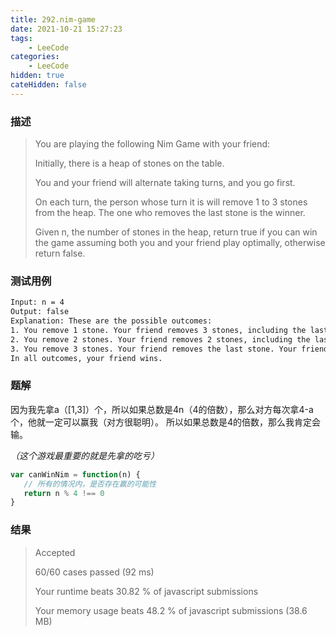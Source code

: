 ```yaml
---
title: 292.nim-game
date: 2021-10-21 15:27:23
tags:
    - LeeCode
categories: 
    - LeeCode
hidden: true
cateHidden: false
---
```



### 描述

> You are playing the following Nim Game with your friend:
> 
> Initially, there is a heap of stones on the table.
> 
> You and your friend will alternate taking turns, and you go first.
> 
> On each turn, the person whose turn it is will remove 1 to 3 stones from the heap. The one who removes the last stone is the winner.
> 
> Given n, the number of stones in the heap, return true if you can win the game assuming both you and your friend play optimally, otherwise return false.

 
### 测试用例

 ```bash
Input: n = 4
Output: false
Explanation: These are the possible outcomes:
1. You remove 1 stone. Your friend removes 3 stones, including the last stone. Your friend wins.
2. You remove 2 stones. Your friend removes 2 stones, including the last stone. Your friend wins.
3. You remove 3 stones. Your friend removes the last stone. Your friend wins.
In all outcomes, your friend wins.
 ```

### 题解

 因为我先拿a（[1,3]）个，所以如果总数是4n（4的倍数），那么对方每次拿4-a个，他就一定可以赢我（对方很聪明）。
 所以如果总数是4的倍数，那么我肯定会输。

  *（这个游戏最重要的就是先拿的吃亏）*

 ```js
 var canWinNim = function(n) {
    // 所有的情况内，是否存在赢的可能性
    return n % 4 !== 0
 }
 ```

### 结果

> Accepted
> 
> 60/60 cases passed (92 ms)
> 
> Your runtime beats 30.82 % of javascript submissions
> 
> Your memory usage beats 48.2 % of javascript submissions (38.6 MB)
